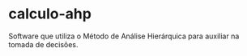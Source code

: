# calculo-ahp
Software que utiliza o Método de Análise Hierárquica para auxiliar na tomada de decisões.
